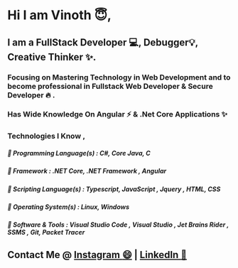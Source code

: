 # Hi I am Vinoth 😇, 

## I am a FullStack Developer 💻, Debugger💡, Creative Thinker ✨.
### Focusing on Mastering Technology in Web Development and to become professional in Fullstack Web Developer & Secure Developer 🔥 .
### Has Wide Knowledge On Angular :zap: & .Net Core Applications ✨
### Technologies I Know ,

##### 🌟 Programming Language(s) : C#, Core Java, C

##### 🌟 Framework : .NET Core, .NET Framework ,  Angular

##### 🌟 Scripting Language(s) : Typescript, JavaScript , Jquery , HTML, CSS

##### 🌟 Operating System(s) : Linux, Windows

##### 🌟 Software & Tools : Visual Studio Code , Visual Studio , Jet Brains Rider , SSMS , Git, Packet Tracer

## Contact Me @ [Instagram :smile:](https://www.instagram.com/__vinoth_siva__/) | [LinkedIn :ghost:](https://www.linkedin.com/in/vinoth-s-81827220a/)
